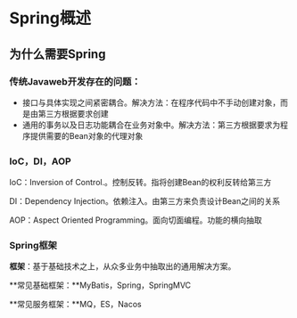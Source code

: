 # Spring概述

## 为什么需要Spring

### 传统Javaweb开发存在的问题：

+ 接口与具体实现之间紧密耦合。解决方法：在程序代码中不手动创建对象，而是由第三方根据要求创建
+ 通用的事务以及日志功能耦合在业务对象中。解决方法：第三方根据要求为程序提供需要的Bean对象的代理对象



### IoC，DI，AOP

IoC：Inversion of Control.。控制反转。指将创建Bean的权利反转给第三方

DI：Dependency Injection。依赖注入。由第三方来负责设计Bean之间的关系

AOP：Aspect Oriented Programming。面向切面编程。功能的横向抽取



### Spring框架

**框架**：基于基础技术之上，从众多业务中抽取出的通用解决方案。

**常见基础框架：**MyBatis，Spring，SpringMVC

**常见服务框架：**MQ，ES，Nacos



